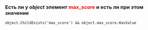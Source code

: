 ### Есть ли у ***object*** элемент <font color="red">max_score</font> и есть ли при этом значение
```
object.ChildExists('max_score') && object.max_score.HasValue
```